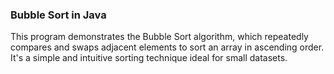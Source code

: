 ### Bubble Sort in Java

This program demonstrates the Bubble Sort algorithm, which repeatedly compares and swaps adjacent elements to sort an array in ascending order. It's a simple and intuitive sorting technique ideal for small datasets.
